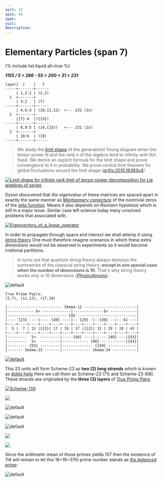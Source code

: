 ```yaml
---
sort: 33
spin: 48
span: 
suit: 
description: 
---
```

# Elementary Particles (span 7)

{% include list.liquid all=true %}

***1155 / 5 = 286 - 55 = 200 + 31 = 231***

```
layer|  i    |   f
-----+-------+------
     | 1,2:1 | (2,3)
  1  +-------+
     | 3:2   | (7)
-----+-------+------
     | 4,6:3 | (10,11,12)  <--- 231 (3x)
  2  +-------+
     |{7}:4  |({13})
-----+-------+------
     | 8,9:5 | (14,{15})   <--- 231 (2x)
  3  +-------+
     | 10:6  | (19)
-----+-------+------
```

>We study the [limit shape](https://github.com/naa/young-diagrams#young-diagrams) of the generalized Young diagram when the tensor power N and the rank n of the algebra tend to infinity with N/n fixed. We derive an explicit formula for the limit shape and prove convergence to it in probability. We prove central limit theorem for global fluctuations around the limit shape _([arXiv:2010.16383v4](http://arxiv.org/abs/2010.16383))_.

[![Limit shape for infinite rank limit of tensor
power decomposition for Lie algebras of series
](https://user-images.githubusercontent.com/8466209/233841647-e7f5154c-740f-4c19-9094-abbe0a4cced6.png)](https://arxiv.org/pdf/2010.16383.pdf)

Dyson discovered that _the eigenvalue_ of these matrices are spaced apart in exactly the same manner as _[Montgomery conjecture](https://en.wikipedia.org/wiki/Montgomery%27s_pair_correlation_conjecture)_ of the nontrivial zeros of the [zeta function](https://gist.github.com/eq19/e9832026b5b78f694e4ad22c3eb6c3ef#zeta-function). Means it also depends on _Riemann hypotesis_ which is still in a major issue. Similar case left science today many unsolved problems that associated with. 

[![Eigenvectors_of_a_linear_operator](https://user-images.githubusercontent.com/8466209/228168805-ab93185d-4172-4284-8459-040e2f8797d4.gif)](https://en.wikipedia.org/wiki/Eigenvalues_and_eigenvectors#Overview)

In order to propagate through space and interact we shall attemp it using [string theory](https://en.wikipedia.org/wiki/String_theory) One must therefore imagine scenarios in which these extra dimensions would not be observed in experiments so it would become irrational partitions.

>In turns out that quantum string theory always destroys the symmetries of the classical string theory, **except in one special case: when the number of dimensions is 10**. That's why string theory works only in 10 dimensions _([Physicsforums](https://www.physicsforums.com/threads/why-is-it-necessary-to-have-11-dimensions-in-m-theory.821762/))_.

![default](https://user-images.githubusercontent.com/8466209/230748873-6761c929-261c-429c-bf14-f30851f6a12e.png)

```
True Prime Pairs:
(5,7), (11,13), (17,19)

|------------------------- Skema-12 ------------------------|
|------------ 6¤ -------------|------------- 6¤ ------------|
|--------------------------- 192 ---------------------------|
|---- {23} ----|---- {49} ----|-- {29} -|--{30} --|-- 61 ---|
+----+----+----+----+----+----+----+----+----+----+----+----+
|  5 |  7 | 11 |{13}| 17 | 19 | 17 |{12}| 11 | 19 | 18 | 43 |
+----+----+----+----+----+----+----+----+----+----+----+----+
|---------  5¤  ---------|---- {48} ----|----- {48} ---|{43}|
|---------  5¤  ---------|------------ {96} -----------|{43}|
|--------- {53} ---------|-------------- {139} -------------|
|------- Skema-23 -------|------------- Skema-34 -----------|    
```

[![default](https://user-images.githubusercontent.com/8466209/235672220-30997c4b-0d66-4e8a-a579-44e05062ac88.png)](https://gist.github.com/eq19/e9832026b5b78f694e4ad22c3eb6c3ef#the-crank-of-a-partition)

This 23 units will form Scheme-23 as **two (2) long strands** which is known as [doble helix](https://en.wikipedia.org/wiki/Nucleic_acid_double_helix) Here we call them as Scheme-23 (71) and Scheme-23 (68). These strands are originated by the **three (3) layers** of _[True Prime Pairs](https://www.eq19.com/addition/file02.html#true-prime-pairs)_.

[![Scheme-139](https://user-images.githubusercontent.com/36441664/99129100-38a40300-263f-11eb-8715-a657fec3aaf1.jpg)](https://github.com/chetabahana/chetabahana.github.io/wiki/139)

![](https://user-images.githubusercontent.com/8466209/222032418-0eeecc23-08a3-47ba-97e1-1b453982d217.png)

![default](https://user-images.githubusercontent.com/8466209/202470200-f22486a6-0708-4e52-a486-ee9a2f50d0c6.png)

![default](https://user-images.githubusercontent.com/8466209/202154163-1f5a4b9a-322b-474c-bad1-46f51f4082f0.png)

![default](https://user-images.githubusercontent.com/8466209/202152955-944c8c9c-d161-459e-98a0-1051776fe2df.png)

![](https://user-images.githubusercontent.com/8466209/222040762-65c58359-3033-403c-8789-d5b60802bd1f.png)

![](https://user-images.githubusercontent.com/8466209/205960400-3061d93a-b3cc-4cd6-84e6-359a9314869d.png)

Since the arithmetic mean of those primes yields 157 then the existence of 114 will remain to let this 18+19=37th prime number stands as _[the balanced prime](https://gist.github.com/eq19/e9832026b5b78f694e4ad22c3eb6c3ef#residual-objects)_.

![default](https://user-images.githubusercontent.com/8466209/202857541-83a99aeb-afbb-40e0-8ccf-78d74c911545.png)
